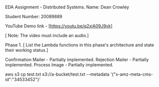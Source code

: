 EDA Assignment - Distributed Systems.
Name: Dean Crowley

Student Number: 20089889

YouTube Demo link - [https://youtu.be/q2xjA09J9vk]

[ Note: The video must include an audio.]

Phase 1.
[ List the Lambda functions in this phase's architecture and state their working status.]

Confirmation Mailer - Partially implemented.
Rejection Mailer - Partially implemented.
Process Image - Partially implemented.

aws s3 cp test.txt s3://a-bucket/test.txt --metadata '{"x-amz-meta-cms-id":"34533452"}'
